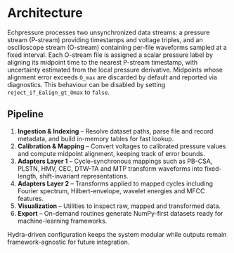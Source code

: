 # Architecture

Echpressure processes two unsynchronized data streams: a pressure stream (P-stream) providing timestamps and voltage triples, and an oscilloscope stream (O-stream) containing per-file waveforms sampled at a fixed interval. Each O-stream file is assigned a scalar pressure label by aligning its midpoint time to the nearest P-stream timestamp, with uncertainty estimated from the local pressure derivative. Midpoints whose alignment error exceeds `O_max` are discarded by default and reported via diagnostics. This behaviour can be disabled by setting `reject_if_Ealign_gt_Omax` to `false`.

## Pipeline
1. **Ingestion & Indexing** – Resolve dataset paths, parse file and record metadata, and build in-memory tables for fast lookup.
2. **Calibration & Mapping** – Convert voltages to calibrated pressure values and compute midpoint alignment, keeping track of error bounds.
3. **Adapters Layer 1** – Cycle-synchronous mappings such as PB-CSA, PLSTN, HMV, CEC, DTW-TA and MTP transform waveforms into fixed-length, shift-invariant representations.
4. **Adapters Layer 2** – Transforms applied to mapped cycles including Fourier spectrum, Hilbert-envelope, wavelet energies and MFCC features.
5. **Visualization** – Utilities to inspect raw, mapped and transformed data.
6. **Export** – On-demand routines generate NumPy-first datasets ready for machine-learning frameworks.

Hydra-driven configuration keeps the system modular while outputs remain framework-agnostic for future integration.
